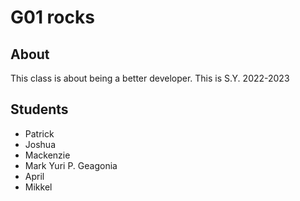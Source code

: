 # G01 rocks

## About

This class is about being a better developer. This is S.Y. 2022-2023

## Students

 - Patrick
 - Joshua
 - Mackenzie
 - Mark Yuri P. Geagonia
 - April
 - Mikkel
